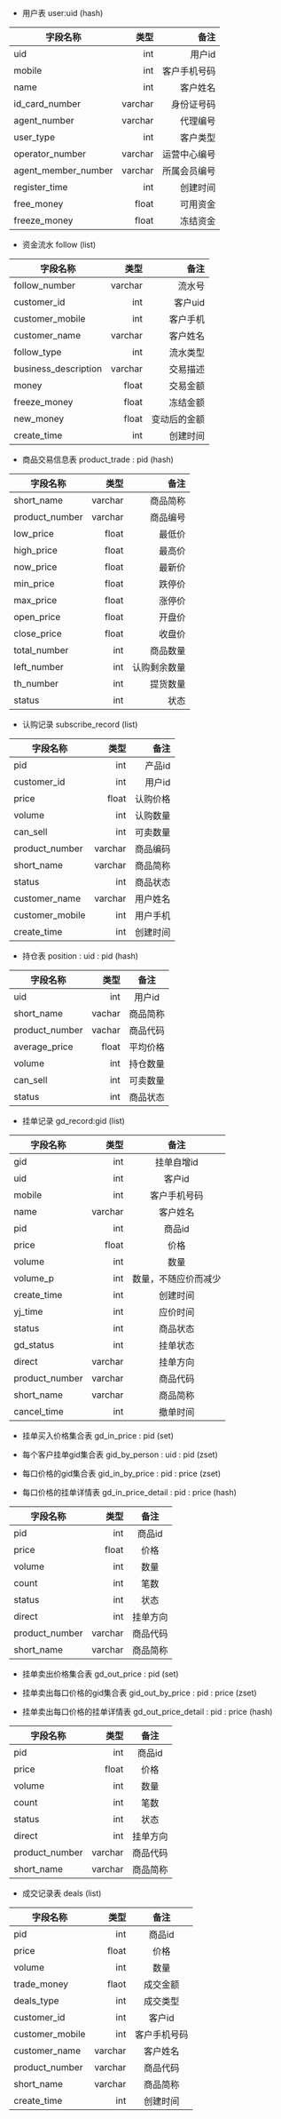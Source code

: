 * 用户表  user:uid (hash)

|字段名称    |类型     |备注|
| --------   | -----: | ----:  |
| uid     | int  | 用户id|
| mobile     | int  |     客户手机号码|
| name     | int  |       客户姓名|
| id_card_number     | varchar  |      身份证号码|
| agent_number     | varchar  |       代理编号|
| user_type     | int  |     客户类型|
| operator_number     | varchar  |       运营中心编号|
| agent_member_number     | varchar  |       所属会员编号|
| register_time     | int  |       创建时间|
| free_money     | float  |       可用资金|
| freeze_money     | float  |       冻结资金|

* 资金流水  follow (list)

|字段名称    |类型     |备注|
| --------   | -----: | ----:  |
| follow_number     | varchar  | 流水号|
| customer_id     | int  |     客户uid|
| customer_mobile     | int  |       客户手机|
| customer_name     | varchar  |      客户姓名|
| follow_type     | int  |       流水类型|
| business_description     | varchar  |     交易描述|
| money     | float  |       交易金额|
| freeze_money     | float  |       冻结金额|
| new_money     | float  |       变动后的金额|
| create_time     | int  |       创建时间|

* 商品交易信息表  product_trade : pid (hash)

|字段名称    |类型     |备注|
| --------   | -----: | ----:  |
| short_name     | varchar  | 商品简称|
| product_number     | varchar  |     商品编号|
| low_price     | float  |       最低价|
| high_price     | float  |       最高价|
| now_price     | float  |       最新价|
| min_price     | float  |       跌停价|
| max_price     | float  |       涨停价|
| open_price     | float  |       开盘价|
| close_price     | float  |       收盘价|
| total_number     | int  |      商品数量|
| left_number     | int  |       认购剩余数量|
| th_number     | int  |       提货数量|
| status     | int  |     状态|

* 认购记录  subscribe_record (list)

|字段名称    |类型     |备注|
| --------   | -----: | ----:  |
| pid     | int  |     产品id|
| customer_id     | int  |       用户id|
| price     | float  |      认购价格|
| volume     | int  |       认购数量|
| can_sell     | int  |       可卖数量|
| product_number     | varchar  |     商品编码|
| short_name     | varchar  |       商品简称|
| status     | int  |       商品状态|
| customer_name     | varchar  |        用户姓名|
| customer_mobile     | int  |       用户手机|
| create_time     | int  |       创建时间|

* 持仓表 position : uid : pid (hash) 

|字段名称    |类型     |备注|
| --------   | -----: | :----:  |
| uid     | int  |        用户id|
| short_name     | vachar  |        商品简称|
| product_number     | vachar  |        商品代码|
| average_price     | float  |        平均价格|
| volume     | int  |        持仓数量|
| can_sell     | int  |        可卖数量|
| status     | int  |        商品状态|

* 挂单记录 gd_record:gid (list)

|字段名称    |类型     |备注|
| --------   | -----: | :----:  |
| gid     | int  |        挂单自增id|
| uid     | int  |        客户id|
| mobile     | int  |        客户手机号码|
| name     | varchar  |        客户姓名|
| pid     | int  |        商品id|
| price     | float  |        价格|
| volume     | int  |        数量|
| volume_p     | int  |        数量，不随应价而减少|
| create_time     | int  |       创建时间|
| yj_time     | int  |       应价时间|
| status     | int  |       商品状态|
| gd_status     | int  |       挂单状态|
| direct     | varchar  |       挂单方向|
| product_number     | varchar  |       商品代码|
| short_name     | varchar  |       商品简称|
| cancel_time     | int  |       撤单时间|

* 挂单买入价格集合表 gd_in_price : pid (set)

* 每个客户挂单gid集合表 gid_by_person : uid : pid (zset)

* 每口价格的gid集合表 gid_in_by_price : pid : price (zset)

* 每口价格的挂单详情表 gd_in_price_detail : pid : price (hash)

|字段名称    |类型     |备注|
| --------   | -----: | :----:  |
| pid     | int  |        商品id|
| price     | float  |        价格|
| volume     | int  |        数量|
| count     | int  |        笔数|
| status     | int  |       状态|
| direct     | int  |       挂单方向|
| product_number     | varchar  |       商品代码|
| short_name     | varchar  |       商品简称|

* 挂单卖出价格集合表 gd_out_price : pid (set)

* 挂单卖出每口价格的gid集合表 gid_out_by_price : pid : price (zset)

* 挂单卖出每口价格的挂单详情表 gd_out_price_detail : pid : price (hash)

|字段名称    |类型     |备注|
| --------   | -----: | :----:  |
| pid     | int  |        商品id|
| price     | float  |        价格|
| volume     | int  |        数量|
| count     | int  |        笔数|
| status     | int  |       状态|
| direct     | int  |       挂单方向|
| product_number     | varchar  |       商品代码|
| short_name     | varchar  |       商品简称|

* 成交记录表 deals (list)

|字段名称    |类型     |备注|
| --------   | -----: | :----:  |
| pid     | int  |        商品id|
| price     | float  |        价格|
| volume     | int  |        数量|
| trade_money     | flaot  |        成交金额|
| deals_type     | int  |       成交类型|
| customer_id     | int  |       客户id|
| customer_mobile     | int  |       客户手机号码|
| customer_name     | varchar  |       客户姓名|
| product_number     | varchar  |       商品代码|
| short_name     | varchar  |       商品简称|
| create_time     | int  |       创建时间|